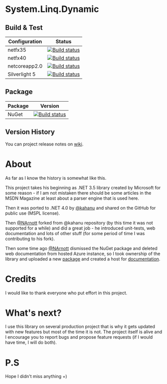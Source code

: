 # System.Linq.Dynamic

## Build & Test

| Configuration | Status |
|---|---|
| netfx35 | [![Build status](https://dev.azure.com/lib-joe/ak-dynamic-linq/_apis/build/status/NetFx35)](https://lib-joe.visualstudio.com/ak-dynamic-linq/_build/latest?definitionId=4) |
| netfx40 | [![Build status](https://dev.azure.com/lib-joe/ak-dynamic-linq/_apis/build/status/NetFx40)](https://lib-joe.visualstudio.com/ak-dynamic-linq/_build/latest?definitionId=5) |
| netcoreapp2.0 | [![Build status](https://dev.azure.com/lib-joe/ak-dynamic-linq/_apis/build/status/NetCore)](https://lib-joe.visualstudio.com/ak-dynamic-linq/_build/latest?definitionId=7) |
| Silverlight 5 | [![Build status](https://dev.azure.com/lib-joe/ak-dynamic-linq/_apis/build/status/SL)](https://lib-joe.visualstudio.com/ak-dynamic-linq/_build/latest?definitionId=6) |

## Package

| Package | Version |
|---|---|
| NuGet | [![Build status](https://img.shields.io/badge/nuget-1.1.32.2-blue.svg)](https://www.nuget.org/packages/AK.System.Linq.Dynamic/1.1.32.2) |

## Version History

You can project release notes on [wiki](https://github.com/meatGUY/System.Linq.Dynamic/wiki/Version-History).

# About
As far as I know the history is somewhat like this.

This project takes his beginning as .NET 3.5 library created by Microsoft for some reason - if I am not mistaken there should be some articles in the MSDN Magazine at least about a parser engine that is used here.

Then it was ported to .NET 4.0 by [@kahanu](https://github.com/kahanu) and shared on the GitHub for public use (MSPL license).

Then [@NArnott](https://github.com/NArnott) forked from @kahanu repository (by this time it was not supported for a while) and did a great job - he introduced unit-tests, web documentation and lots of other stuff (for some period of time I was contributing to his fork). 

Then some time ago [@NArnott](https://github.com/NArnott) dismissed the NuGet package and deleted web documentation from hosted Azure instance, so I took ownership of the library and uploaded a new [package][1] and created a host for [documentation][2].

[1]: https://www.nuget.org/packages/AK.System.Linq.Dynamic/ "NuGet - Dynamic Linq Library"
[2]: http://ak-dynamic-linq.azurewebsites.net

# Credits
I would like to thank everyone who put effort in this project. 

# What's next?
I use this library on several production project that is why it gets updated with new features but most of the time it is not. The project itself is alive and I encourage you to report bugs and propose feature requests (if I would have time, I will do both).

# P.S
Hope I didn't miss anything +)
